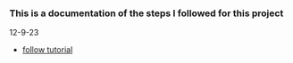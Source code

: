 ### This is a documentation of the steps I followed for this project

12-9-23 
- [follow tutorial](https://youtu.be/zijOXpZzdvs?si=5Dt2kr56M4TAyt30)
